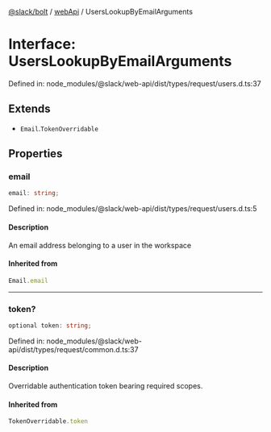[@slack/bolt](../../../../index.md) / [webApi](../index.md) / UsersLookupByEmailArguments

# Interface: UsersLookupByEmailArguments

Defined in: node\_modules/@slack/web-api/dist/types/request/users.d.ts:37

## Extends

- `Email`.`TokenOverridable`

## Properties

### email

```ts
email: string;
```

Defined in: node\_modules/@slack/web-api/dist/types/request/users.d.ts:5

#### Description

An email address belonging to a user in the workspace

#### Inherited from

```ts
Email.email
```

***

### token?

```ts
optional token: string;
```

Defined in: node\_modules/@slack/web-api/dist/types/request/common.d.ts:37

#### Description

Overridable authentication token bearing required scopes.

#### Inherited from

```ts
TokenOverridable.token
```
